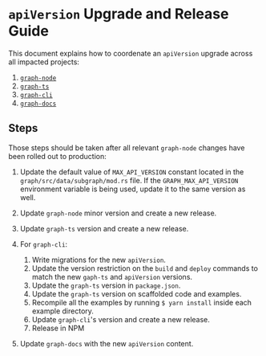 # `apiVersion` Upgrade and Release Guide

This document explains how to coordenate an `apiVersion` upgrade
across all impacted projects:

1.  [`graph-node`](https:github.com/graphprotocol/graph-node)
2.  [`graph-ts`](https:github.com/graphprotocol/graph-ts)
3.  [`graph-cli`](https:github.com/graphprotocol/graph-cli)
4.  [`graph-docs`](https:github.com/graphprotocol/graph-docs)

## Steps

Those steps should be taken after all relevant `graph-node` changes
have been rolled out to production:

1.  Update the default value of `MAX_API_VERSION` constant located in
    the `graph/src/data/subgraph/mod.rs` file. If the
    `GRAPH_MAX_API_VERSION` environment variable is being used, update
    it to the same version as well.

2.  Update `graph-node` minor version and create a new release.

3.  Update `graph-ts` version and create a new release.

4.  For `graph-cli`:

    1.  Write migrations for the new `apiVersion`.
    2.  Update the version restriction on the `build` and `deploy`
        commands to match the new `gaph-ts` and `apiVersion` versions.
    3.  Update the `graph-ts` version in `package.json`.
    4.  Update the `graph-ts` version on scaffolded code and examples.
    5.  Recompile all the examples by running `$ yarn install` inside
        each example directory.
    6.  Update `graph-cli`\'s version and create a new release.
    7.  Release in NPM

5.  Update `graph-docs` with the new `apiVersion` content.
